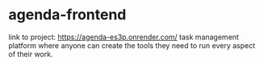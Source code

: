 # agenda-frontend
link to project: https://agenda-es3p.onrender.com/
task management platform where anyone can create the tools they need to run every aspect of their work. 
